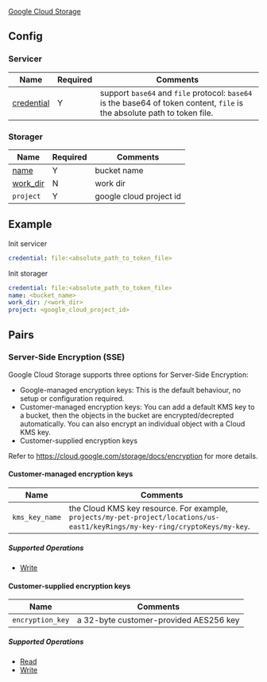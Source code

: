 [Google Cloud Storage](https://cloud.google.com/storage/)

## Config

### Servicer

| Name                                         | Required | Comments                                                                                                                  |
| -------------------------------------------- | -------- | ------------------------------------------------------------------------------------------------------------------------- |
| [credential](go-storage/pairs/credential.md) | Y        | support `base64` and `file` protocol: `base64` is the base64 of token content, `file` is the absolute path to token file. |

### Storager

| Name                                     | Required | Comments                |
| ---------------------------------------- | -------- | ----------------------- |
| [name](go-storage/pairs/name.md)         | Y        | bucket name             |
| [work_dir](go-storage/pairs/work_dir.md) | N        | work dir                |
| `project`                                | Y        | google cloud project id |

## Example

Init servicer

```yaml
credential: file:<absolute_path_to_token_file>
```

Init storager

```yaml
credential: file:<absolute_path_to_token_file>
name: <bucket_name>
work_dir: /<work_dir>
project: <google_cloud_project_id>
```

## Pairs

### Server-Side Encryption (SSE)

Google Cloud Storage supports three options for Server-Side Encryption:

- Google-managed encryption keys: This is the default behaviour, no setup or configuration required.
- Customer-managed encryption keys: You can add a default KMS key to a bucket, then the objects in the bucket are encrypted/decrepted automatically. You can also encrypt an individual object with a Cloud KMS key.
- Customer-supplied encryption keys

Refer to https://cloud.google.com/storage/docs/encryption for more details.

#### Customer-managed encryption keys

| Name           | Comments                                                                                                                      |
| -------------- | ----------------------------------------------------------------------------------------------------------------------------- |
| `kms_key_name` | the Cloud KMS key resource. For example, `projects/my-pet-project/locations/us-east1/keyRings/my-key-ring/cryptoKeys/my-key`. |

##### Supported Operations

- [Write](../operations/storager/write.md)

#### Customer-supplied encryption keys

| Name             | Comments                               |
| ---------------- | -------------------------------------- |
| `encryption_key` | a 32-byte customer-provided AES256 key |

##### Supported Operations

- [Read](../operations/storager/read.md)
- [Write](../operations/storager/write.md)
